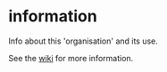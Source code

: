 # information
Info about this 'organisation' and its use.

See the [wiki](https://github.com/IN501-PP1/information/wiki) for more information.
